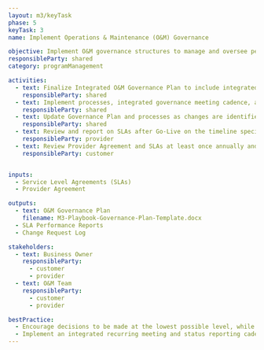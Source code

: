 ```yaml
---
layout: m3/keyTask
phase: 5
keyTask: 3
name: Implement Operations & Maintenance (O&M) Governance

objective: Implement O&M governance structures to manage and oversee performance after Go-Live.
responsibleParty: shared
category: programManagement

activities:
  - text: Finalize Integrated O&M Governance Plan to include integrated governance authority, roles, and responsibilities for decision-making on topics such as risk/issue escalation, Service Level Agreement (SLA) and Provider Agreement monitoring, contract negotiations, service requests/change requests management after system Go-Live
    responsibleParty: shared
  - text: Implement processes, integrated governance meeting cadence, and reporting timelines for customer and provider
    responsibleParty: shared 
  - text: Update Governance Plan and processes as changes are identified or conduct an annual review (at a minimum) to determine if changes are needed
    responsibleParty: shared
  - text: Review and report on SLAs after Go-Live on the timeline specified in the SLA
    responsibleParty: provider
  - text: Review Provider Agreement and SLAs at least once annually and determine if updates need to be made
    responsibleParty: customer


inputs:
  - Service Level Agreements (SLAs)
  - Provider Agreement

outputs:
  - text: O&M Governance Plan
    filename: M3-Playbook-Governance-Plan-Template.docx
  - SLA Performance Reports 
  - Change Request Log

stakeholders:
  - text: Business Owner
    responsibleParty:
      - customer
      - provider
  - text: O&M Team
    responsibleParty:
      - customer
      - provider

bestPractice:
  - Encourage decisions to be made at the lowest possible level, while allowing elevation of important or contentious issues through the governance model
  - Implement an integrated recurring meeting and status reporting cadence to help align customer and provider leadership on the status of ongoing activities and priorities
---
```


